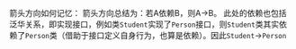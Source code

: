 箭头方向如何记忆：
箭头方向总结为：若A依赖B，则A->B。
此处的依赖也包括泛华关系，即实现接口，例如类`Student`实现了`Person`接口，则`Student`类其实依赖了`Person`类（借助于接口定义自身行为，也算是依赖）。因此`Student`->`Person`
